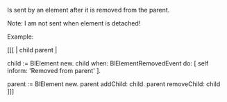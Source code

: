 Is sent by an element after it is removed from the parent.

Note: I am not sent when element is detached!

Example:

[[[
| child parent |

child := BlElement new.
child when: BlElementRemovedEvent do: [ self inform: 'Removed from parent' ].

parent := BlElement new.
parent addChild: child.
parent removeChild: child
]]]